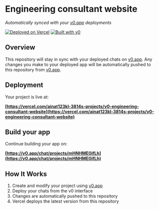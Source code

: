 # Engineering consultant website

*Automatically synced with your [v0.app](https://v0.app) deployments*

[![Deployed on Vercel](https://img.shields.io/badge/Deployed%20on-Vercel-black?style=for-the-badge&logo=vercel)](https://vercel.com/ainat123kl-3814s-projects/v0-engineering-consultant-website)
[![Built with v0](https://img.shields.io/badge/Built%20with-v0.app-black?style=for-the-badge)](https://v0.app/chat/projects/mHNHME0ifLh)

## Overview

This repository will stay in sync with your deployed chats on [v0.app](https://v0.app).
Any changes you make to your deployed app will be automatically pushed to this repository from [v0.app](https://v0.app).

## Deployment

Your project is live at:

**[https://vercel.com/ainat123kl-3814s-projects/v0-engineering-consultant-website](https://vercel.com/ainat123kl-3814s-projects/v0-engineering-consultant-website)**

## Build your app

Continue building your app on:

**[https://v0.app/chat/projects/mHNHME0ifLh](https://v0.app/chat/projects/mHNHME0ifLh)**

## How It Works

1. Create and modify your project using [v0.app](https://v0.app)
2. Deploy your chats from the v0 interface
3. Changes are automatically pushed to this repository
4. Vercel deploys the latest version from this repository